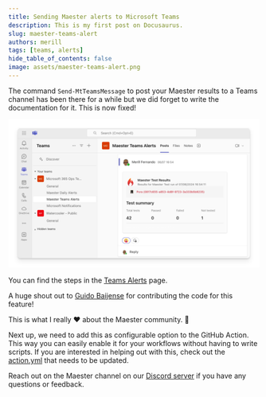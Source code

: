 ```yaml
---
title: Sending Maester alerts to Microsoft Teams
description: This is my first post on Docusaurus.
slug: maester-teams-alert
authors: merill
tags: [teams, alerts]
hide_table_of_contents: false
image: assets/maester-teams-alert.png
---
```


The command `Send-MtTeamsMessage` to post your Maester results to a Teams channel has been there for a while but we did forget to write the documentation for it. This is now fixed!

![Maester - Microsoft Teams Alerts](assets/maester-teams-alert.png)

<!-- truncate -->

You can find the steps in the [Teams Alerts](/docs/monitoring/teams) page.

A huge shout out to [Guido Baijense](https://blog.pentiago365.nl/) for contributing the code for this feature!

This is what I really ❤️ about the Maester community. 🙏

Next up, we need to add this as configurable option to the GitHub Action. This way you can easily enable it for your workflows without having to write scripts. If you are interested in helping out with this, check out the [action.yml](https://github.com/maester365/maester/blob/main/action.yml) that needs to be updated.

Reach out on the Maester channel on our [Discord server](https://discord.com/channels/1125617152368594976/1226351860693205062) if you have any questions or feedback.
